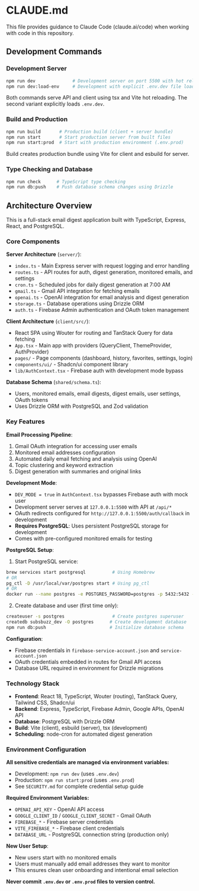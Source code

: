 # CLAUDE.md

This file provides guidance to Claude Code (claude.ai/code) when working with code in this repository.

## Development Commands

### Development Server
```bash
npm run dev              # Development server on port 5500 with hot reload
npm run dev:load-env     # Development with explicit .env.dev file loading
```
Both commands serve API and client using tsx and Vite hot reloading. The second variant explicitly loads `.env.dev`.

### Build and Production
```bash
npm run build       # Production build (client + server bundle)
npm run start       # Start production server from built files
npm run start:prod  # Start with production environment (.env.prod)
```
Build creates production bundle using Vite for client and esbuild for server.

### Type Checking and Database
```bash
npm run check      # TypeScript type checking
npm run db:push    # Push database schema changes using Drizzle
```

## Architecture Overview

This is a full-stack email digest application built with TypeScript, Express, React, and PostgreSQL.

### Core Components

**Server Architecture** (`server/`):
- `index.ts` - Main Express server with request logging and error handling
- `routes.ts` - API routes for auth, digest generation, monitored emails, and settings
- `cron.ts` - Scheduled jobs for daily digest generation at 7:00 AM
- `gmail.ts` - Gmail API integration for fetching emails
- `openai.ts` - OpenAI integration for email analysis and digest generation
- `storage.ts` - Database operations using Drizzle ORM
- `auth.ts` - Firebase Admin authentication and OAuth token management

**Client Architecture** (`client/src/`):
- React SPA using Wouter for routing and TanStack Query for data fetching
- `App.tsx` - Main app with providers (QueryClient, ThemeProvider, AuthProvider)
- `pages/` - Page components (dashboard, history, favorites, settings, login)
- `components/ui/` - Shadcn/ui component library
- `lib/AuthContext.tsx` - Firebase auth with development mode bypass

**Database Schema** (`shared/schema.ts`):
- Users, monitored emails, email digests, digest emails, user settings, OAuth tokens
- Uses Drizzle ORM with PostgreSQL and Zod validation

### Key Features

**Email Processing Pipeline**:
1. Gmail OAuth integration for accessing user emails
2. Monitored email addresses configuration
3. Automated daily email fetching and analysis using OpenAI
4. Topic clustering and keyword extraction
5. Digest generation with summaries and original links

**Development Mode**:
- `DEV_MODE = true` in `AuthContext.tsx` bypasses Firebase auth with mock user
- Development server serves at `127.0.0.1:5500` with API at `/api/*`
- OAuth redirects configured for `http://127.0.0.1:5500/auth/callback` in development
- **Requires PostgreSQL**: Uses persistent PostgreSQL storage for development
- Comes with pre-configured monitored emails for testing

**PostgreSQL Setup**:
1. Start PostgreSQL service:
```bash
brew services start postgresql          # Using Homebrew
# OR
pg_ctl -D /usr/local/var/postgres start # Using pg_ctl
# OR  
docker run --name postgres -e POSTGRES_PASSWORD=postgres -p 5432:5432 -d postgres # Using Docker
```

2. Create database and user (first time only):
```bash
createuser -s postgres                  # Create postgres superuser
createdb subsbuzz_dev -O postgres      # Create development database
npm run db:push                        # Initialize database schema
```

**Configuration**:
- Firebase credentials in `firebase-service-account.json` and `service-account.json`
- OAuth credentials embedded in routes for Gmail API access
- Database URL required in environment for Drizzle migrations

### Technology Stack

- **Frontend**: React 18, TypeScript, Wouter (routing), TanStack Query, Tailwind CSS, Shadcn/ui
- **Backend**: Express, TypeScript, Firebase Admin, Google APIs, OpenAI API
- **Database**: PostgreSQL with Drizzle ORM
- **Build**: Vite (client), esbuild (server), tsx (development)
- **Scheduling**: node-cron for automated digest generation

### Environment Configuration

**All sensitive credentials are managed via environment variables:**

- Development: `npm run dev` (uses `.env.dev`)
- Production: `npm run start:prod` (uses `.env.prod`)
- See `SECURITY.md` for complete credential setup guide

**Required Environment Variables:**
- `OPENAI_API_KEY` - OpenAI API access
- `GOOGLE_CLIENT_ID` / `GOOGLE_CLIENT_SECRET` - Gmail OAuth
- `FIREBASE_*` - Firebase server credentials  
- `VITE_FIREBASE_*` - Firebase client credentials
- `DATABASE_URL` - PostgreSQL connection string (production only)

**New User Setup**:
- New users start with no monitored emails
- Users must manually add email addresses they want to monitor
- This ensures clean user onboarding and intentional email selection

**Never commit `.env.dev` or `.env.prod` files to version control.**